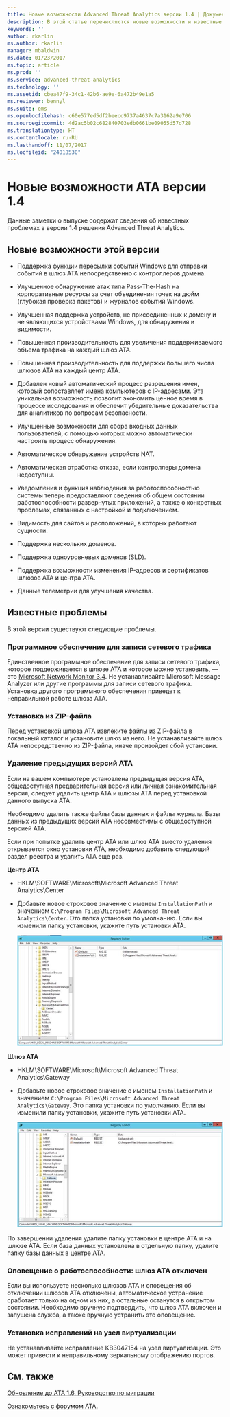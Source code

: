 ```yaml
---
title: Новые возможности Advanced Threat Analytics версии 1.4 | Документация Майкрософт
description: В этой статье перечисляются новые возможности и известные проблемы ATA версии 1.4
keywords: ''
author: rkarlin
ms.author: rkarlin
manager: mbaldwin
ms.date: 01/23/2017
ms.topic: article
ms.prod: ''
ms.service: advanced-threat-analytics
ms.technology: ''
ms.assetid: cbea47f9-34c1-42b6-ae9e-6a472b49e1a5
ms.reviewer: bennyl
ms.suite: ems
ms.openlocfilehash: c60e577ed5df2beecd9737a4637c7a3162a9e706
ms.sourcegitcommit: 4d2ac5b02c682840703edb0661be09055d57d728
ms.translationtype: HT
ms.contentlocale: ru-RU
ms.lasthandoff: 11/07/2017
ms.locfileid: "24018530"
---
```

# <a name="what39s-new-in-ata-version-14"></a>Новые возможности ATA версии 1.4
Данные заметки о выпуске содержат сведения об известных проблемах в версии 1.4 решения Advanced Threat Analytics.

## <a name="whats-new-in-this-version"></a>Новые возможности этой версии

-   Поддержка функции пересылки событий Windows для отправки событий в шлюз ATA непосредственно с контроллеров домена.

-   Улучшенное обнаружение атак типа Pass-The-Hash на корпоративные ресурсы за счет объединения точек на дюйм (глубокая проверка пакетов) и журналов событий Windows.

-   Улучшенная поддержка устройств, не присоединенных к домену и не являющихся устройствами Windows, для обнаружения и видимости.

-   Повышенная производительность для увеличения поддерживаемого объема трафика на каждый шлюз ATA.

-   Повышенная производительность для поддержки большего числа шлюзов ATA на каждый центр АТА.

-   Добавлен новый автоматический процесс разрешения имен, который сопоставляет имена компьютеров с IP-адресами. Эта уникальная возможность позволит экономить ценное время в процессе исследования и обеспечит убедительные доказательства для аналитиков по вопросам безопасности.

-   Улучшенные возможности для сбора входных данных пользователей, с помощью которых можно автоматически настроить процесс обнаружения.

-   Автоматическое обнаружение устройств NAT.

-   Автоматическая отработка отказа, если контроллеры домена недоступны.

-   Уведомления и функция наблюдения за работоспособностью системы теперь предоставляют сведения об общем состоянии работоспособности развернутых приложений, а также о конкретных проблемах, связанных с настройкой и подключением.

-   Видимость для сайтов и расположений, в которых работают сущности.

-   Поддержка нескольких доменов.

-   Поддержка одноуровневых доменов (SLD).

-   Поддержка возможности изменения IP-адресов и сертификатов шлюзов ATA и центра ATA.

-   Данные телеметрии для улучшения качества.

## <a name="known-issues"></a>Известные проблемы
В этой версии существуют следующие проблемы.

### <a name="network-capture-software"></a>Программное обеспечение для записи сетевого трафика
Единственное программное обеспечение для записи сетевого трафика, которое поддерживается в шлюзе ATA и которое можно установить, — это [Microsoft Network Monitor 3.4](http://www.microsoft.com/download/details.aspx?id=4865). Не устанавливайте Microsoft Message Analyzer или другие программы для записи сетевого трафика. Установка другого программного обеспечения приведет к неправильной работе шлюза ATA.

### <a name="installation-from-zip-file"></a>Установка из ZIP-файла
Перед установкой шлюза ATA извлеките файлы из ZIP-файла в локальный каталог и установите шлюз из него. Не устанавливайте шлюз ATA непосредственно из ZIP-файла, иначе произойдет сбой установки.

### <a name="uninstalling-previous-versions-of-ata"></a>Удаление предыдущих версий АТА
Если на вашем компьютере установлена предыдущая версия АТА, общедоступная предварительная версия или личная ознакомительная версия, следует удалить центр АТА и шлюзы АТА перед установкой данного выпуска АТА.

Необходимо удалить также файлы базы данных и файлы журнала. Базы данных из предыдущих версий ATA несовместимы с общедоступной версией ATA.

Если при попытке удалить центр ATA или шлюз ATA вместо удаления открывается окно установки ATA, необходимо добавить следующий раздел реестра и удалить ATA еще раз.

**Центр ATA**

-   HKLM\SOFTWARE\Microsoft\Microsoft Advanced Threat Analytics\Center

-   Добавьте новое строковое значение с именем `InstallationPath` и значением `C:\Program Files\Microsoft Advanced Threat Analytics\Center`. Это папка установки по умолчанию. Если вы изменили папку установки, укажите путь установки ATA.

    ![Редактор реестра для пути установки центра ATA](media/ATA-uninstall-center-bug.jpg)

**Шлюз ATA**

-   HKLM\SOFTWARE\Microsoft\Microsoft Advanced Threat Analytics\Gateway

-   Добавьте новое строковое значение с именем `InstallationPath` и значением `C:\Program Files\Microsoft Advanced Threat Analytics\Gateway`. Это папка установки по умолчанию.  Если вы изменили папку установки, укажите путь установки ATA.

    ![Редактор реестра для пути установки шлюза ATA](media/ATA-GW-uninstall-bug.jpg)

По завершении удаления удалите папку установки в центре ATA и на шлюзе ATA.  Если база данных установлена в отдельную папку, удалите папку базы данных в центре ATA.

### <a name="health-alert---disconnected-ata-gateway"></a>Оповещение о работоспособности: шлюз ATA отключен
Если вы используете несколько шлюзов ATA и оповещения об отключении шлюзов ATA отключены, автоматическое устранение сработает только на одном из них, а остальные останутся в открытом состоянии. Необходимо вручную подтвердить, что шлюз ATA включен и запущена служба, а также вручную устранить это оповещение.

### <a name="kb-on-virtualization-host"></a>Установка исправлений на узел виртуализации
Не устанавливайте исправление KB3047154 на узел виртуализации. Это может привести к неправильному зеркальному отображению портов.

## <a name="see-also"></a>См. также

[Обновление до ATA 1.6. Руководство по миграции](ata-update-1.6-migration-guide.md)

[Ознакомьтесь с форумом ATA.](https://social.technet.microsoft.com/Forums/security/home?forum=mata)